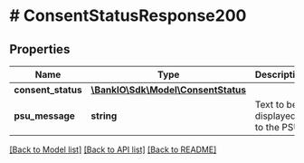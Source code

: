 # # ConsentStatusResponse200

## Properties

Name | Type | Description | Notes
------------ | ------------- | ------------- | -------------
**consent_status** | [**\BankIO\Sdk\Model\ConsentStatus**](ConsentStatus.md) |  | 
**psu_message** | **string** | Text to be displayed to the PSU. | [optional] 

[[Back to Model list]](../../README.md#documentation-for-models) [[Back to API list]](../../README.md#documentation-for-api-endpoints) [[Back to README]](../../README.md)


